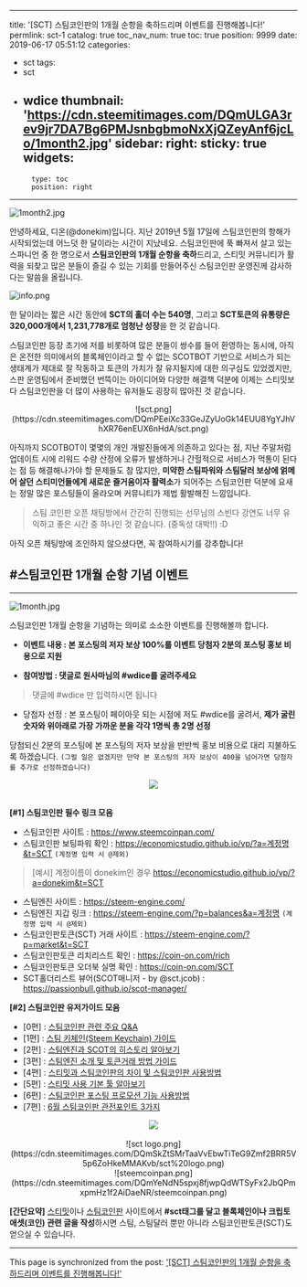
---
title: '[SCT] 스팀코인판의 1개월 순항을 축하드리며 이벤트를 진행해봅니다!'
permlink: sct-1
catalog: true
toc_nav_num: true
toc: true
position: 9999
date: 2019-06-17 05:51:12
categories:
- sct
tags:
- sct
- wdice
thumbnail: 'https://cdn.steemitimages.com/DQmULGA3rev9jr7DA7Bg6PMJsnbgbmoNxXjQZeyAnf6jcLo/1month2.jpg'
sidebar:
    right:
        sticky: true
widgets:
    -
        type: toc
        position: right
---


![1month2.jpg](https://cdn.steemitimages.com/DQmULGA3rev9jr7DA7Bg6PMJsnbgbmoNxXjQZeyAnf6jcLo/1month2.jpg)

안녕하세요, 디온(@donekim)입니다. 지난 2019년 5월 17일에 스팀코인판의 항해가 시작되었는데 어느덧 한 달이라는 시간이 지났네요. 스팀코인판에 푹 빠져서 살고 있는 스파니언 중 한 명으로서 **스팀코인판의 1개월 순항을 축하**드리고, 스티밋 커뮤니티가 활력을 되찾고 많은 분들이 즐길 수 있는 기회를 만들어주신 스팀코인판 운영진께 감사하다는 말씀을 올립니다. 

![info.png](https://cdn.steemitimages.com/DQmWhTt1BhiEMcrW8cZyF1jUmV78uyK59xr8cgu8ktV95sX/info.png)

한 달이라는 짧은 시간 동안에 **SCT의 홀더 수는 540명**, 그리고 **SCT토큰의 유통량은 320,000개에서 1,231,778개로 엄청난 성장**을 한 것 같습니다. 

스팀코인판 등장 초기에 저를 비롯하여 많은 분들이 쌍수를 들어 환영하는 동시에, 아직은 온전한 의미에서의 블록체인이라고 할 수 없는 SCOTBOT 기반으로 서비스가 되는 생태계가 제대로 잘 작동하고 토큰의 가치가 잘 유지될지에 대한 의구심도 있었겠지만, 스판 운영팀에서 준비했던 번뜩이는 아이디어와 다양한 해결책 덕분에 이제는 스티밋보다 스팀코인판을 더 많이 사용하는 유저들도 굉장히 많아진 것 같습니다.

<center>![sct.png](https://cdn.steemitimages.com/DQmPEeiXc33GeJZyUoGk14EUU8YgYJhVhXR76enEUX6nHdA/sct.png)</center>

아직까지 SCOTBOT이 몇몇의 개인 개발진들에게 의존하고 있다는 점, 지난 주말처럼 업데이트 시에 리워드 수량 산정에 오류가 발생하거나 간헐적으로 서비스가 먹통이 된다는 점 등 해결해나가야 할 문제들도 참 많지만, **미약한 스팀파워와 스팀달러 보상에 얽메어 살던 스티미언들에게 새로운 즐거움이자 활력소**가 되어주는 스팀코인판 덕분에 요새는 정말 많은 포스팅들이 올라오며 커뮤니티가 제법 활발해진 느낌입니다.

> 스팀 코인판 오픈 채팅방에서 간간히 진행되는 선무님의 스빈다 강연도 너무 유익하고 좋은 시간 중 하나인 것 같습니다. (중독성 대박!!) :D

아직 오픈 채팅방에 조인하지 않으셨다면, 꼭 참여하시기를 강추합니다!


## #스팀코인판 1개월 순항 기념 이벤트
---

![1month.jpg](https://cdn.steemitimages.com/DQmVxCRn5AN6CEpAs28edwxg3dNLJWHWb5MwgqWgn9dNb9L/1month.jpg)

스팀코인판 1개월 순항을 기념하는 의미로 소소한 이벤트를 진행해볼까 합니다. 

- **이벤트 내용 : 본 포스팅의 저자 보상 100%를 이벤트 당첨자 2분의 포스팅 홍보 비용으로 지원**

- **참여방법 : 댓글로 원사마님의 #wdice를 굴려주세요**
> 댓글에 #wdice 만 입력하시면 됩니다

- 당첨자 선정 : 본 포스팅이 페이아웃 되는 시점에 저도 #wdice를 굴려서, **제가 굴린 숫자와 위아래로 가장 가까운 분을 각각 1명씩 총 2명 선정**

당첨되신 2분의 포스팅에 본 포스팅의 저자 보상을 반반씩 홍보 비용으로 대리 지불하도록 하겠습니다. `(그럴 일은 없겠지만 만약 본 포스팅의 저자 보상이 400을 넘어가면 당첨자를 추가로 선정하겠습니다)`




<center><img src='https://i.imgur.com/SAXfzqa.png' /></center><br />


**[#1] 스팀코인판 필수 링크 모음**

- 스팀코인판 사이트 : https://www.steemcoinpan.com/
- 스팀코인판 보팅파워 확인 : https://economicstudio.github.io/vp/?a=계정명&t=SCT `(계정명 입력 시 @제외)`
> [예시] 계정이름이 donekim인 경우 https://economicstudio.github.io/vp/?a=donekim&t=SCT
- 스팀엔진 사이트 : https://steem-engine.com/
- 스팀엔진 지갑 링크 : https://steem-engine.com/?p=balances&a=계정명 `(계정명 입력 시 @제외)`
- 스팀코인판토큰(SCT) 거래 사이트 : https://steem-engine.com/?p=market&t=SCT
- 스팀코인판토큰 리치리스트 확인 : https://coin-on.com/rich
- 스팀코인판토큰 오더북 실명 확인 : https://coin-on.com/SCT
- SCT홀더리스트 뷰어(SCOT매니저 - by @sct.jcob) : https://passionbull.github.io/scot-manager/


**[#2] 스팀코인판 유저가이드 모음**

- [0편] : [스팀코인판 관련 주요 Q&A](https://www.steemcoinpan.com/sct/@donekim/sct-q-and-a)
- [1편] : [스팀 키체인(Steem Keychain) 가이드](https://www.steemcoinpan.com/sct/@donekim/sct-1-steem-keychain)
- [2편] : [스팀엔진과 SCOT의 히스토리 알아보기](https://www.steemcoinpan.com/sct/@donekim/sct-2-scot)
- [3편] : [스팀엔진 소개 및 토큰거래 방법 가이드](https://steemit.com/steemengine/@donekim/1551985452874-steem-engine-dex-------)
- [4편] : [스티밋과 스팀코인판의 차이 및 스팀코인판 사용방법](https://www.steemcoinpan.com/sct/@donekim/sct-3-and)
- [5편] : [스티밋 사용 기본 툴 알아보기](https://www.steemcoinpan.com/sct/@donekim/sct-4)
- [6편] : [스팀코인판 포스팅 프로모션 기능 사용방법](https://www.steemcoinpan.com/sct/@donekim/2mdnsf-sct)
- [7편] : [6월 스팀코인판 관전포인트 3가지](https://www.steemcoinpan.com/sct/@donekim/sct-6-3)

<center><img src='https://i.imgur.com/SAXfzqa.png' /></center><br />

<center>![sct logo.png](https://cdn.steemitimages.com/DQmSkZtSMrTaaVvEbwTiTeG9Zmf2BRR5V5p6ZoHkeMMAKvb/sct%20logo.png)</center>
<center>![steemcoinpan.png](https://cdn.steemitimages.com/DQmYeNdN5spxj8fjwpQdWTSyFx2JbQPmxpmHz1f2AiDaeNR/steemcoinpan.png)</center>

**[간단요약]** [스티밋](https://www.steemit.com)이나 [스팀코인판](https://www.steemcoinpan.com/) 사이트에서 **#sct태그를 달고 블록체인이나 크립토애셋(코인) 관련 글을 작성**하시면 스팀, 스팀달러 뿐만 아니라 스팀코인판토큰(SCT)도 얻으실 수 있습니다.

- - -

This page is synchronized from the post: ['[SCT] 스팀코인판의 1개월 순항을 축하드리며 이벤트를 진행해봅니다!'](https://steemit.com/@donekim/sct-1)
